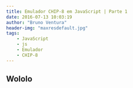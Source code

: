 ```yaml
---
title: Emulador CHIP-8 em JavaScript | Parte 1
date: 2016-07-13 10:03:19
author: "Bruno Ventura"
header-img: "maxresdefault.jpg"
tags:
    - JavaScript
    - js
    - Emulador
    - CHIP-8
---
```


## Wololo
